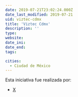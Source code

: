 ```yaml
---
date: 2019-07-21T23:02:24.000Z
date_last_modified: 2019-07-21
uid: viztec-cdmx
title: 'Viztec Cdmx'
description: ''
type: 
website: 
date_ini: 
date_end: 
tags:

cities: 
  - Ciudad de México
---
```


Esta iniciativa fue realizada por:

- [X](/organizaciones/labplc)
